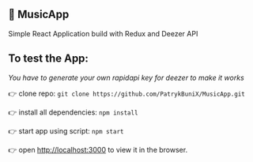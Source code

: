 ## 🎵 MusicApp

Simple React Application build with Redux and Deezer API

## To test the App:

_You have to generate your own rapidapi key for deezer to make it works_

👉 clone repo: `git clone https://github.com/PatrykBuniX/MusicApp.git`

👉 install all dependencies: `npm install`

👉 start app using script: `npm start`

👉 open [http://localhost:3000](http://localhost:3000) to view it in the browser.
